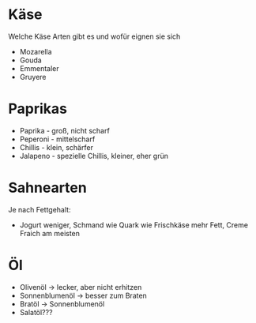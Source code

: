 # Käse
Welche Käse Arten gibt es und wofür eignen sie sich
- Mozarella
- Gouda
- Emmentaler
- Gruyere

# Paprikas
- Paprika - groß, nicht scharf
- Peperoni - mittelscharf
- Chillis - klein, schärfer
- Jalapeno - spezielle Chillis, kleiner, eher grün


# Sahnearten
Je nach Fettgehalt:
- Jogurt weniger, Schmand wie Quark wie Frischkäse mehr Fett, Creme Fraich am meisten



# Öl
- Olivenöl -> lecker, aber nicht erhitzen
- Sonnenblumenöl -> besser zum Braten
- Bratöl -> Sonnenblumenöl
- Salatöl???